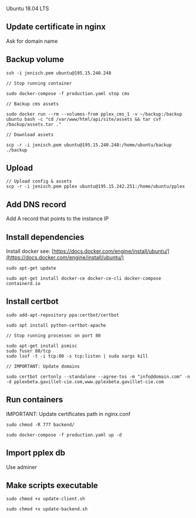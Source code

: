 Ubuntu 18.04 LTS

Update certificate in nginx
---

Ask for domain name

Backup volume
--- 

```
ssh -i jenisch.pem ubuntu@195.15.240.248
```
```
// Stop running container

sudo docker-compose -f production.yaml stop cms
```
```
// Backup cms assets

sudo docker run --rm --volumes-from pplex_cms_1 -v ~/backup:/backup ubuntu bash -c "cd /var/www/html/api/site/assets && tar cvf /backup/assets.tar ."
```
```
// Download assets

scp -r -i jenisch.pem ubuntu@195.15.240.248:/home/ubuntu/backup ./backup
```

Upload
---

```
// Upload config & assets
scp -r -i jenisch.pem pplex ubuntu@195.15.242.251:/home/ubuntu/pplex
```

Add DNS record
---

Add A record that points to the instance IP

Install dependencies
---

Install docker see: [https://docs.docker.com/engine/install/ubuntu/](https://docs.docker.com/engine/install/ubuntu/)
```
sudo apt-get update
```
```
sudo apt-get install docker-ce docker-ce-cli docker-compose containerd.io
```



Install certbot
---

```
sudo add-apt-repository ppa:certbot/certbot
```
```
sudo apt install python-certbot-apache
```
```
// Stop running processec on port 80

sudo apt-get install psmisc
sudo fuser 80/tcp
sudo lsof -t -i tcp:80 -s tcp:listen | sudo xargs kill
```
```
// IMPORTANT: Update domains

sudo certbot certonly --standalone --agree-tos -m "info@domain.com" -n -d pplexbeta.gavillet-cie.com,www.pplexbeta.gavillet-cie.com
```

Run containers
---

IMPORTANT: Update certificates path in nginx.conf

```
sudo chmod -R 777 backend/
```
```
sudo docker-compose -f production.yaml up -d
```

Import pplex db
---

Use adminer

Make scripts executable
---

```
sudo chmod +x update-client.sh
```
```
sudo chmod +x update-backend.sh
```

